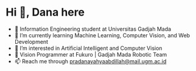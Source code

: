 # Hi 👋, Dana here

- 🔭 Information Engineering student at Universitas Gadjah Mada
- 🌱 I’m currently learning Machine Learning, Computer Vision, and Web Development
- 👀 I’m interested in Artificial Intelligent and Computer Vision
- 🤖 Vision Programmer at Fukuro | Gadjah Mada Robotic Team
- 📫 Reach me through pradanayahyaabdillah@mail.ugm.ac.id
